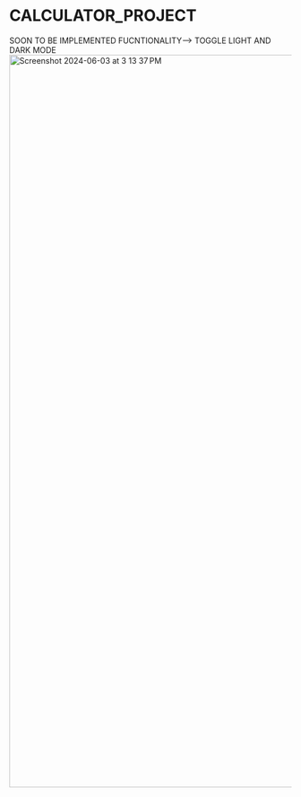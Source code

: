 # CALCULATOR_PROJECT


SOON TO BE IMPLEMENTED FUCNTIONALITY--> TOGGLE LIGHT AND DARK MODE 
<img width="1306" alt="Screenshot 2024-06-03 at 3 13 37 PM" src="https://github.com/dinosaur21/CALCULATOR_PROJECT/assets/140154294/a5af5c76-243f-4125-9b4e-2c32bb8ca4ca">

